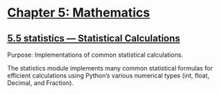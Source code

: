 # [Chapter 5: Mathematics](https://pymotw.com/3/numeric.html)

## [5.5 statistics — Statistical Calculations](https://pymotw.com/3/statistics/index.html)

Purpose:	Implementations of common statistical calculations.

The statistics module implements many common statistical formulas for efficient calculations using Python’s various numerical types (int, float, Decimal, and Fraction).